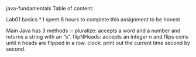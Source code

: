 java-fundamentals
Table of content:

Lab01
basics * I spent 6 hours to complete this assignment to be honest


Main Java has 3 methods :-
pluralize: accepts a word and a number and returns a string with an “s”.
flipNHeads: accepts an integer n and flips coins until n heads are flipped in a row.
clock: print out the current time second by second.